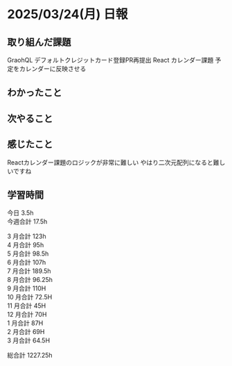 # 2025/03/24(月) 日報

## 取り組んだ課題
GraohQL デフォルトクレジットカード登録PR再提出
React カレンダー課題 予定をカレンダーに反映させる

## わかったこと

## 次やること

## 感じたこと
Reactカレンダー課題のロジックが非常に難しい
やはり二次元配列になると難しいですね

## 学習時間

今日 3.5h
<br />
今週合計 17.5h
<br />

3 月合計 123h
<br />
4 月合計 95h
<br />
5 月合計 98.5h
<br />
6 月合計 107h
<br />
7 月合計 189.5h
<br />
8 月合計 96.25h
<br />
9 月合計 110H
<br />
10 月合計 72.5H
<br />
11 月合計 45H
<br />
12 月合計 70H
<br />
1 月合計 87H
<br />
2 月合計 69H
<br />
3 月合計 64.5H

総合計 1227.25h
